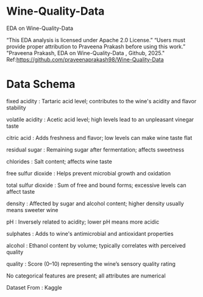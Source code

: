 # Wine-Quality-Data

EDA on Wine-Quality-Data

“This EDA analysis is licensed under Apache 2.0 License.” “Users must provide proper attribution to Praveena Prakash before using this work.” "Praveena Prakash, EDA on Wine-Quality-Data , Github, 2025." Ref:https://github.com/praveenaprakash98/Wine-Quality-Data

# Data Schema

fixed acidity : Tartaric acid level; contributes to the wine's acidity and flavor stability

volatile acidity : Acetic acid level; high levels lead to an unpleasant vinegar taste

citric acid : Adds freshness and flavor; low levels can make wine taste flat

residual sugar : Remaining sugar after fermentation; affects sweetness

chlorides : Salt content; affects wine taste

free sulfur dioxide : Helps prevent microbial growth and oxidation

total sulfur dioxide : Sum of free and bound forms; excessive levels can affect taste

density : Affected by sugar and alcohol content; higher density usually means sweeter wine

pH : Inversely related to acidity; lower pH means more acidic

sulphates : Adds to wine's antimicrobial and antioxidant properties

alcohol : Ethanol content by volume; typically correlates with perceived quality

quality : Score (0–10) representing the wine’s sensory quality rating

No categorical features are present; all attributes are numerical

Dataset From : Kaggle 
